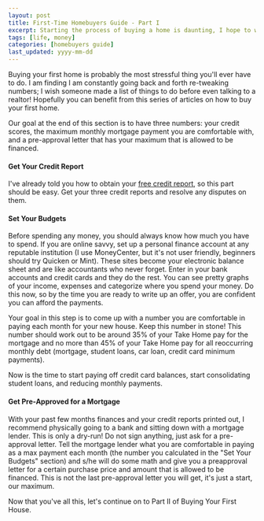 ```yaml
---
layout: post
title: First-Time Homebuyers Guide - Part I
excerpt: Starting the process of buying a home is daunting, I hope to walk you through some of my experiences.
tags: [life, money]
categories: [homebuyers guide]
last_updated: yyyy-mm-dd
---
```

Buying your first home is probably the most stressful thing you'll ever have to do.  I am finding I am constantly going back and forth re-tweaking numbers; I wish someone made a list of things to do before even talking to a realtor!  Hopefully you can benefit from this series of articles on how to buy your first home.

Our goal at the end of this section is to have three numbers:  your credit scores, the maximum monthly mortgage payment you are comfortable with, and a pre-approval letter that has your maximum that is allowed to be financed.
<!--break-->
#### Get Your Credit Report

I've already told you how to obtain your [free credit report](http://www.ozmonet.com/2009/04/30/the-right-way-to-get-your-free-credit-report.html), so this part should be easy.  Get your three credit reports and resolve any disputes on them.

#### Set Your Budgets

Before spending any money, you should always know how much you have to spend.  If you are online savvy, set up a personal finance account at any reputable institution (I use MoneyCenter, but it's not user friendly, beginners should try Quicken or Mint).  These sites become your electronic balance sheet and are like accountants who never forget.  Enter in your bank accounts and credit cards and they do the rest.  You can see pretty graphs of your income, expenses and categorize where you spend your money.  Do this now, so by the time you are ready to write up an offer, you are confident you can afford the payments.

Your goal in this step is to come up with a number you are comfortable in paying each month for your new house.  Keep this number in stone!  This number should work out to be around 35% of your Take Home pay for the mortgage and no more than 45% of your Take Home pay for all reoccurring monthly debt (mortgage, student loans, car loan, credit card minimum payments).

Now is the time to start paying off credit card balances, start consolidating student loans, and reducing monthly payments.

#### Get Pre-Approved for a Mortgage

With your past few months finances and your credit reports printed out, I recommend physically going to a bank and sitting down with a mortgage lender.  This is only a dry-run!  Do not sign anything, just ask for a pre-approval letter.  Tell the mortgage lender what you are comfortable in paying as a max payment each month (the number you calculated in the "Set Your Budgets" section) and s/he will do some math and give you a preapproval letter for a certain purchase price and amount that is allowed to be financed.  This is not the last pre-approval letter you will get, it's just a start, our maximum.

Now that you've all this, let's continue on to Part II of Buying Your First House.
